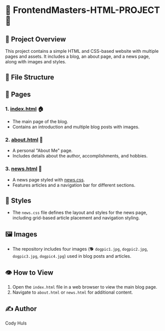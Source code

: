 # 🌟 FrontendMasters-HTML-PROJECT 🌟

## 🚀 Project Overview

This project contains a simple HTML and CSS-based website with multiple pages and assets. It includes a blog, an about page, and a news page, along with images and styles.

## 📁 File Structure

## 📄 Pages

### 1. [index.html](index.html) 🏠
- The main page of the blog.
- Contains an introduction and multiple blog posts with images.

### 2. [about.html](about.html) 👤
- A personal "About Me" page.
- Includes details about the author, accomplishments, and hobbies.

### 3. [news.html](news.html) 📰
- A news page styled with [news.css](news.css).
- Features articles and a navigation bar for different sections.

## 🎨 Styles

- The `news.css` file defines the layout and styles for the news page, including grid-based article placement and navigation styling.

## 🖼️ Images

- The repository includes four images (🐕 `dogpic1.jpg`, `dogpic2.jpg`, `dogpic3.jpg`, `dogpic4.jpg`) used in blog posts and articles.

## 👁️ How to View

1. Open the `index.html` file in a web browser to view the main blog page.
2. Navigate to `about.html` or `news.html` for additional content.

## ✍️ Author

Cody Huls
